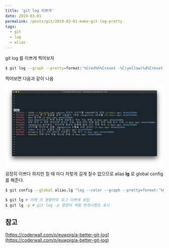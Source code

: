 ```yaml
---
title: 'git log 이쁘게'
date: 2019-03-01
permalink: /posts/git/2019-03-01-make-git-log-pretty
tags:
  - git
  - log
  - alias
---
```


git log 를 이쁘게 찍어보자 

```bash
$ git log --graph --pretty=format:'%Cred%h%Creset -%C(yellow)%d%Creset %s %Cgreen(%cr) %C(bold blue)<%an>%Creset' --abbrev-commit
```

찍어보면 다음과 같이 나옴

![](/assets/log_194625.png)

굉장히 이쁘다
하지만 칠 때 마다 저렇게 길게 칠수 없으므로 alias **lg** 로 global config를 해준다.

```bash
$ git config --global alias.lg "log --color --graph --pretty=format:'%Cred%h%Creset -%C(yellow)%d%Creset %s %Cgreen(%cr) %C(bold blue)<%an>%Creset' --abbrev-commit"
```

```bash
$ git lg # 이제 이 명령어로 로그 이쁘게 보임
$ git lg -p # git log -p 명령어 처럼 변경사항도 표시
```

## 참고

[https://coderwall.com/p/euwpig/a-better-git-log](https://coderwall.com/p/euwpig/a-better-git-log)

